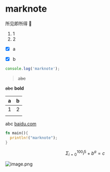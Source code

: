 # marknote

所见即所得 🎉

1. 1
2. 2

- [x] a

- [x] b

```javascript
console.log('marknote');
```

> a~~bc~~

~~abc~~ **bold**

| a | b |
| --- | --- |
| 1 | 2 |
|  |  |

abc [baidu.com](https://www.baidu.com)

```rust
fn main(){
  println!("marknote");
}
```

$$
\Sigma_{i=0}^{100}{i}^5+b^a=c
$$

![image.png](D:\marknote\docs\marknote.md.assets\20230921145123.image.png)